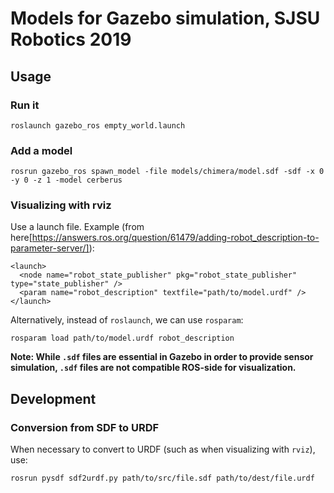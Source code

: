 # Models for Gazebo simulation, SJSU Robotics 2019
## Usage
### Run it
```
roslaunch gazebo_ros empty_world.launch
```
### Add a model
```
rosrun gazebo_ros spawn_model -file models/chimera/model.sdf -sdf -x 0 -y 0 -z 1 -model cerberus
```

### Visualizing with rviz
Use a launch file. Example (from here[https://answers.ros.org/question/61479/adding-robot_description-to-parameter-server/]):
``` 
<launch>
  <node name="robot_state_publisher" pkg="robot_state_publisher" type="state_publisher" />
  <param name="robot_description" textfile="path/to/model.urdf" />
</launch>
```

Alternatively, instead of `roslaunch`, we can use `rosparam`:
```
rosparam load path/to/model.urdf robot_description
```

**Note: While `.sdf` files are essential in Gazebo in order to provide sensor simulation, `.sdf` files are not compatible ROS-side for visualization.**

## Development
### Conversion from SDF to URDF
When necessary to convert to URDF (such as when visualizing with `rviz`), use:
```
rosrun pysdf sdf2urdf.py path/to/src/file.sdf path/to/dest/file.urdf
```
